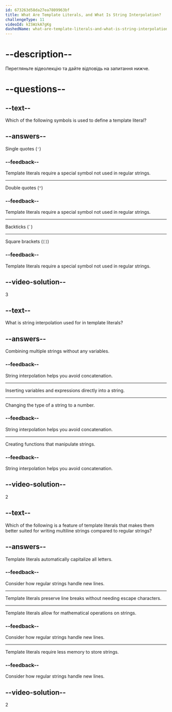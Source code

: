 ```yaml
---
id: 673263d58da27ea7809963bf
title: What Are Template Literals, and What Is String Interpolation?
challengeType: 11
videoId: kISWzkA7gKg
dashedName: what-are-template-literals-and-what-is-string-interpolation
---
```


# --description--

Перегляньте відеолекцію та дайте відповідь на запитання нижче.

# --questions--

## --text--

Which of the following symbols is used to define a template literal?

## --answers--

Single quotes (`'`)

### --feedback--

Template literals require a special symbol not used in regular strings.

---

Double quotes (`"`)

### --feedback--

Template literals require a special symbol not used in regular strings.

---

Backticks (`` ` ``)

---

Square brackets (`[]`)

### --feedback--

Template literals require a special symbol not used in regular strings.

## --video-solution--

3

## --text--

What is string interpolation used for in template literals?

## --answers--

Combining multiple strings without any variables.

### --feedback--

String interpolation helps you avoid concatenation.

---

Inserting variables and expressions directly into a string.

---

Changing the type of a string to a number.

### --feedback--

String interpolation helps you avoid concatenation.

---

Creating functions that manipulate strings.

### --feedback--

String interpolation helps you avoid concatenation.

## --video-solution--

2

## --text--

Which of the following is a feature of template literals that makes them better suited for writing multiline strings compared to regular strings?

## --answers--

Template literals automatically capitalize all letters.

### --feedback--

Consider how regular strings handle new lines.

---

Template literals preserve line breaks without needing escape characters.

---

Template literals allow for mathematical operations on strings.

### --feedback--

Consider how regular strings handle new lines.

---

Template literals require less memory to store strings.

### --feedback--

Consider how regular strings handle new lines.

## --video-solution--

2
